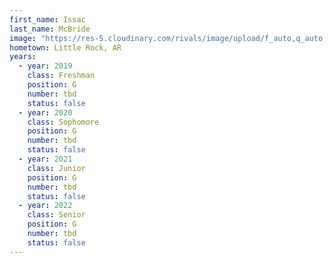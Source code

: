 ```yaml
---
first_name: Issac
last_name: McBride
image: "https://res-5.cloudinary.com/rivals/image/upload/f_auto,q_auto,t_new_profile/pdn47x2s9mtdxghqddsi"
hometown: Little Rock, AR
years:
  - year: 2019
    class: Freshman
    position: G
    number: tbd
    status: false
  - year: 2020
    class: Sophomore
    position: G
    number: tbd
    status: false
  - year: 2021
    class: Junior
    position: G
    number: tbd
    status: false
  - year: 2022
    class: Senior
    position: G
    number: tbd
    status: false
---
```

